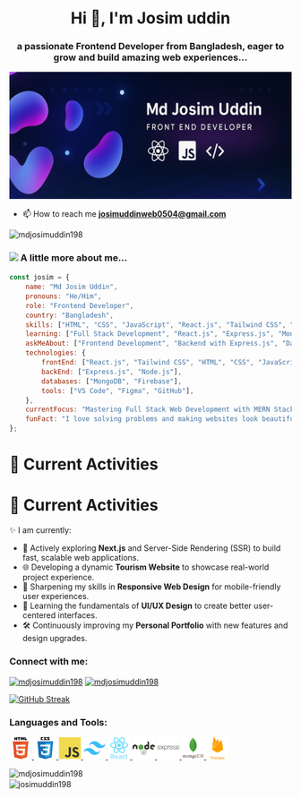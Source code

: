 <h1 align="center">Hi 👋, I'm Josim uddin</h1>
<h3 align="center"> a passionate Frontend Developer from Bangladesh, eager to grow and build amazing web experiences...</h3>




![JOSIM](https://raw.githubusercontent.com/mdjosimuddin198/mdjosimuddin198/refs/heads/main/IMG_20250625_001210.jpg)


- 📫 How to reach me **<josimuddinweb0504@gmail.com>**
<p align="left"> <img src="https://komarev.com/ghpvc/?username=mdjosimuddin198&label=Profile%20views&color=0e75b6&style=flat" alt="mdjosimuddin198" /> </p>

### <img src="https://media.giphy.com/media/VgCDAzcKvsR6OM0uWg/giphy.gif" width="50"> A little more about me...  

```javascript
const josim = {
    name: "Md Josim Uddin",
    pronouns: "He/Him",
    role: "Frontend Developer",
    country: "Bangladesh",
    skills: ["HTML", "CSS", "JavaScript", "React.js", "Tailwind CSS", "Express.js", "MongoDB", "Firebase"],
    learning: ["Full Stack Development", "React.js", "Express.js", "MongoDB", "UI/UX Basics"],
    askMeAbout: ["Frontend Development", "Backend with Express.js", "Database with MongoDB & Firebase"],
    technologies: {
        frontEnd: ["React.js", "Tailwind CSS", "HTML", "CSS", "JavaScript"],
        backEnd: ["Express.js", "Node.js"],
        databases: ["MongoDB", "Firebase"],
        tools: ["VS Code", "Figma", "GitHub"],
    },
    currentFocus: "Mastering Full Stack Web Development with MERN Stack.",
    funFact: "I love solving problems and making websites look beautiful!"
};

```

# 🚀 Current Activities

# 🚀 Current Activities

✨ I am currently:
- 🚀 Actively exploring **Next.js** and Server-Side Rendering (SSR) to build fast, scalable web applications.
- 🌐 Developing a dynamic **Tourism Website** to showcase real-world project experience.
- 📱 Sharpening my skills in **Responsive Web Design** for mobile-friendly user experiences.
- 🎨 Learning the fundamentals of **UI/UX Design** to create better user-centered interfaces.
- 🛠️ Continuously improving my **Personal Portfolio** with new features and design upgrades.


<h3 align="left">Connect with me:</h3>
<p align="left">
<a href="https://fb.com/mdjosimuddin198" target="blank"><img align="center" src="https://raw.githubusercontent.com/rahuldkjain/github-profile-readme-generator/master/src/images/icons/Social/facebook.svg" alt="mdjosimuddin198" height="30" width="40" /></a>
<a href="https://www.linkedin.com/in/mdjosimuddin198/" target="blank">
  <img align="center" src="https://raw.githubusercontent.com/rahuldkjain/github-profile-readme-generator/master/src/images/icons/Social/linked-in-alt.svg" alt="mdjosimuddin198" height="30" width="40" />
</a>


</p>

[![GitHub Streak](https://streak-stats.demolab.com?user=mdjosimuddin198&theme=dark&date_format=[Y.]n.j)](https://git.io/streak-stats)

<h3 align="left">Languages and Tools:</h3>

<p align="left">
  <!-- HTML -->
  <a href="https://www.w3.org/html/" target="_blank" rel="noreferrer">
    <img src="https://raw.githubusercontent.com/devicons/devicon/master/icons/html5/html5-original-wordmark.svg" alt="html5" width="40" height="40"/>
  </a>

  <!-- CSS -->
  <a href="https://www.w3schools.com/css/" target="_blank" rel="noreferrer">
    <img src="https://raw.githubusercontent.com/devicons/devicon/master/icons/css3/css3-original-wordmark.svg" alt="css3" width="40" height="40"/>
  </a>

  <!-- JavaScript -->
  <a href="https://developer.mozilla.org/en-US/docs/Web/JavaScript" target="_blank" rel="noreferrer">
    <img src="https://raw.githubusercontent.com/devicons/devicon/master/icons/javascript/javascript-original.svg" alt="javascript" width="40" height="40"/>
  </a>

  <!-- Tailwind CSS -->
  <a href="https://tailwindcss.com/" target="_blank" rel="noreferrer">
    <img src="https://raw.githubusercontent.com/devicons/devicon/master/icons/tailwindcss/tailwindcss-plain.svg" alt="tailwind" width="40" height="40"/>
  </a>

  <!-- React -->
  <a href="https://reactjs.org/" target="_blank" rel="noreferrer">
    <img src="https://raw.githubusercontent.com/devicons/devicon/master/icons/react/react-original-wordmark.svg" alt="react" width="40" height="40"/>
  </a>

  <!-- Node.js -->
  <a href="https://nodejs.org/" target="_blank" rel="noreferrer">
    <img src="https://raw.githubusercontent.com/devicons/devicon/master/icons/nodejs/nodejs-original-wordmark.svg" alt="nodejs" width="40" height="40"/>
  </a>

  <!-- Express -->
  <a href="https://expressjs.com/" target="_blank" rel="noreferrer">
    <img src="https://raw.githubusercontent.com/devicons/devicon/master/icons/express/express-original-wordmark.svg" alt="express" width="40" height="40"/>
  </a>

  <!-- MongoDB -->
  <a href="https://www.mongodb.com/" target="_blank" rel="noreferrer">
    <img src="https://raw.githubusercontent.com/devicons/devicon/master/icons/mongodb/mongodb-original-wordmark.svg" alt="mongodb" width="40" height="40"/>
  </a>

  <!-- Firebase -->
  <a href="https://firebase.google.com/" target="_blank" rel="noreferrer">
    <img src="https://raw.githubusercontent.com/devicons/devicon/master/icons/firebase/firebase-plain-wordmark.svg" alt="firebase" width="40" height="40"/>
  </a>
</p>



<p>
    <img align="left"src="https://github-readme-stats.vercel.app/api/top-langs?username=mdjosimuddin198&show_icons=true&locale=en&layout=compact&theme=dracula" alt="mdjosimuddin198" width="400" />
</p>

<p>&nbsp;
    <img align="center"src="https://github-readme-stats.vercel.app/api?username=mdjosimuddin198&show_icons=true&&theme=dracula" alt="josimuddin198"  width="400" />
</p>

